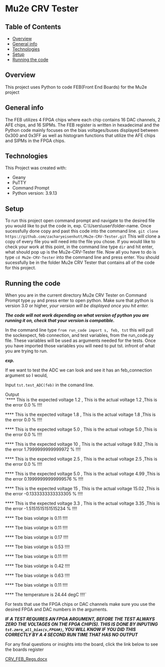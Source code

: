 # Mu2e CRV Tester
## Table of Contents
* [Overview](#overview)
* [General info](#general-info)
* [Technologies](#technologies)
* [Setup](#setup)
* [Running the code](#running-the-code)
## Overview 
This project uses Python to code FEB(Front End Boards) for the Mu2e project  
## General info 
The FEB utilizes 4 FPGA chips where each chip contains 16 DAC channels, 2 AFE chips, and 16 SIPMs. The FEB register is written in hexadecimal and the Python code mainly focuses on the bias voltages/buses displayed between 0x300 and 0x3FF as well as histogram functions that utilize the AFE chips and SIPMs in the FPGA chips. 
## Technologies 
This Project was created with:
* Geany 
* PuTTY
* Command Prompt 
* Python version: 3.9.13
## Setup 
To run this project open command prompt and navigate to the desired file you would like to put the code in,
exp. C:\Users\user\folder-name. Once sucessfully done copy and past this code into the command line.
`git clone https://github.com/zacharyeisenhutt/Mu2e-CRV-Tester.git`
This will clone a copy of every file you will need into the file you chose.
If you would like to check your work at this point, in the command line type `dir` and hit enter, what should pop up is the Mu2e-CRV-Tester file.
Now all you have to do is type `cd Mu2e-CRV-Tester` into the command line and press enter.
You should sucessfully be in the folder Mu2e CRV Tester that contains all of the code for this project. 
## Running the code 
When you are in the current directory Mu2e CRV Tester on Command Prompt type `py` and press enter to open python. Make sure that python is version 3.0 or higher, *your version will be displayed once you hit enter.*

***The code will not work depending on what version of python you are running it on, check that your version is compatible.***

In the command line type `from run_code import s, feb, tst` this will pull the sockexpect, feb connection, and test variables, from the run_code.py file.
These variables will be used as arguments needed for the tests.
Once you have imported those variables you will need to put tst. infront of what you are trying to run.

***exp.*** 

If we want to test the ADC we can look and see it has an feb_connection argument so I would,

Input `tst.test_ADC(feb)` in the comand line. 

Output  
 `**** This is the expected voltage 1.2 , This is the actual voltage 1.2 ,This is the error 0.0 % !!!!
 
 **** This is the expected voltage 1.8 , This is the actual voltage 1.8 ,This is the error 0.0 % !!!!
 
 **** This is the expected voltage 5.0 , This is the actual voltage 5.0 ,This is the error 0.0 % !!!!
 
 **** This is the expected voltage 10 , This is the actual voltage 9.82 ,This is the error 1.7999999999999972 % !!!!
 
 **** This is the expected voltage 2.5 , This is the actual voltage 2.5 ,This is the error 0.0 % !!!!
 
 **** This is the expected voltage 5.0 , This is the actual voltage 4.99 ,This is the error 0.19999999999999576 % !!!!
 
 **** This is the expected voltage 15 , This is the actual voltage 15.02 ,This is the error -0.1333333333333305 % !!!!
 
 **** This is the expected voltage 3.3 , This is the actual voltage 3.35 ,This is the error -1.5151515151515234 % !!!!
 
 **** Tbe bias volatge is 0.11  !!!!
 
 **** Tbe bias volatge is 0.11  !!!!
 
 **** Tbe bias volatge is 0.17  !!!!
 
 **** Tbe bias volatge is 0.53  !!!!
 
 **** Tbe bias volatge is 0.11  !!!!
 
 **** Tbe bias volatge is 0.42  !!!!
 
 **** Tbe bias volatge is 0.63  !!!!
 
 **** Tbe bias volatge is 0.11  !!!!
 
 **** The temperature is 24.44 degC !!!!`

For tests that use the FPGA chips or DAC channels make sure you use the desired FPGA and DAC numbers in the arguments.

***IF A TEST REQUIRES AN FPGA ARGUMENT, BEFORE THE TEST ALWAYS ZERO THE VOLTAGES ON THE FPGA CHIP(S). THIS IS DONE BY INPUTING `tst.zero_all_bias(s,FPGA#)`, YOU WILL KNOW IF YOU DID THIS CORRECTLY BY A 4 SECOND RUN TIME THAT HAS NO OUTPUT***

For any final questions or insights into the board, click the link below to see the boards register  

[CRV_FEB_Regs.docx](https://github.com/zacharyeisenhutt/Mu2e-CRV-Tester/files/10322233/CRV_FEB_Regs.4.docx)


